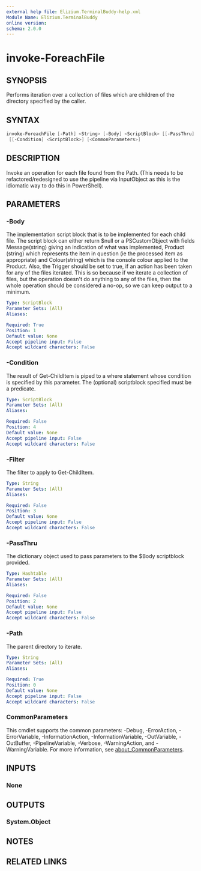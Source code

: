 ```yaml
---
external help file: Elizium.TerminalBuddy-help.xml
Module Name: Elizium.TerminalBuddy
online version:
schema: 2.0.0
---
```


# invoke-ForeachFile

## SYNOPSIS

Performs iteration over a collection of files which are children of the directory
specified by the caller.

## SYNTAX

```powershell
invoke-ForeachFile [-Path] <String> [-Body] <ScriptBlock> [[-PassThru] <Hashtable>] [[-Filter] <String>]
 [[-Condition] <ScriptBlock>] [<CommonParameters>]
```

## DESCRIPTION

Invoke an operation for each file found from the Path.
(This needs to be refactored/redesigned to use the pipeline via InputObject as
this is the idiomatic way to do this in PowerShell).

## PARAMETERS

### -Body

The implementation script block that is to be implemented for each child file. The
script block can either return $null or a PSCustomObject with fields Message(string) giving an
indication of what was implemented, Product (string) which represents the item in question
(ie the processed item as appropriate) and Colour(string) which is the console colour
applied to the Product. Also, the Trigger should be set to true, if an action has been taken
for any of the files iterated. This is so because if we iterate a collection of files, but the
operation doesn't do anything to any of the files, then the whole operation should be considered
a no-op, so we can keep output to a minimum.

```yaml
Type: ScriptBlock
Parameter Sets: (All)
Aliases:

Required: True
Position: 1
Default value: None
Accept pipeline input: False
Accept wildcard characters: False
```

### -Condition

The result of Get-ChildItem is piped to a where statement whose condition is specified by
this parameter. The (optional) scriptblock specified must be a predicate.

```yaml
Type: ScriptBlock
Parameter Sets: (All)
Aliases:

Required: False
Position: 4
Default value: None
Accept pipeline input: False
Accept wildcard characters: False
```

### -Filter

The filter to apply to Get-ChildItem.

```yaml
Type: String
Parameter Sets: (All)
Aliases:

Required: False
Position: 3
Default value: None
Accept pipeline input: False
Accept wildcard characters: False
```

### -PassThru

The dictionary object used to pass parameters to the $Body scriptblock provided.

```yaml
Type: Hashtable
Parameter Sets: (All)
Aliases:

Required: False
Position: 2
Default value: None
Accept pipeline input: False
Accept wildcard characters: False
```

### -Path

The parent directory to iterate.

```yaml
Type: String
Parameter Sets: (All)
Aliases:

Required: True
Position: 0
Default value: None
Accept pipeline input: False
Accept wildcard characters: False
```

### CommonParameters

This cmdlet supports the common parameters: -Debug, -ErrorAction, -ErrorVariable, -InformationAction, -InformationVariable, -OutVariable, -OutBuffer, -PipelineVariable, -Verbose, -WarningAction, and -WarningVariable. For more information, see [about_CommonParameters](http://go.microsoft.com/fwlink/?LinkID=113216).

## INPUTS

### None

## OUTPUTS

### System.Object

## NOTES

## RELATED LINKS
